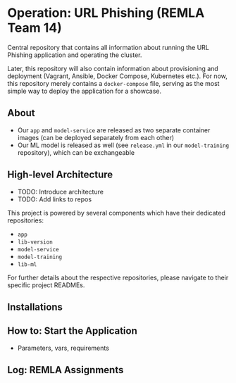 # Operation: URL Phishing (REMLA Team 14)
Central repository that contains all information about running the URL Phishing application and operating the cluster.

Later, this repository will also contain information about provisioning and deployment (Vagrant, Ansible, Docker Compose, Kubernetes etc.).
For now, this repository merely contains a `docker-compose` file, serving as the most simple way to deploy the application for a showcase.

## About

- Our `app` and `model-service` are released as two separate container images (can be deployed separately from each other)
- Our ML model is released as well (see `release.yml` in our `model-training` repository), which can be exchangeable

## High-level Architecture

- TODO: Introduce architecture
- TODO: Add links to repos

This project is powered by several components which have their dedicated repositories:
- `app`
- `lib-version`
- `model-service`
- `model-training`
- `lib-ml`

For further details about the respective repositories, please navigate to their specific project READMEs.

## Installations



## How to: Start the Application

- Parameters, vars, requirements


## Log: REMLA Assignments